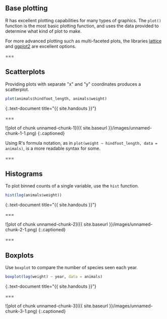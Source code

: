 ---
---

## Base plotting

R has excellent plotting capabilities for many types of graphics.
The `plot()` function is the most basic plotting function, and uses the data provided to determine what kind of plot to make. 

For more advanced plotting such as multi-faceted plots, the libraries [lattice](https://cran.r-project.org/package=lattice) and [ggplot2](https://cran.r-project.org/package=ggplot2) are excellent options. 

===

## Scatterplots

Providing plots with separate "x" and "y" coordinates produces a scatterplot.


~~~r
plot(animals$hindfoot_length, animals$weight)
~~~
{:.text-document title="{{ site.handouts }}"}

===

![plot of chunk unnamed-chunk-1]({{ site.baseurl }}/images/unnamed-chunk-1-1.png)
{:.captioned}

Using R's formula notation, as in `plot(weight ~ hindfoot_length, data = animals)`, is a more readable syntax for some.

===

## Histograms

To plot binned counts of a single variable, use the `hist` function.


~~~r
hist(log(animals$weight))
~~~
{:.text-document title="{{ site.handouts }}"}

===

![plot of chunk unnamed-chunk-2]({{ site.baseurl }}/images/unnamed-chunk-2-1.png)
{:.captioned}

===

## Boxplots

Use `boxplot` to compare the number of species seen each year.


~~~r
boxplot(log(weight) ~ year, data = animals)
~~~
{:.text-document title="{{ site.handouts }}"}

===

![plot of chunk unnamed-chunk-3]({{ site.baseurl }}/images/unnamed-chunk-3-1.png)
{:.captioned}
